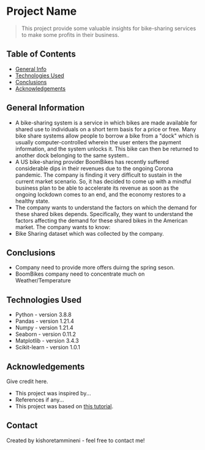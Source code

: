 # Project Name
> This project provide some valuable insights for bike-sharing services to make some profits in their business.


## Table of Contents
* [General Info](#general-information)
* [Technologies Used](#technologies-used)
* [Conclusions](#conclusions)
* [Acknowledgements](#acknowledgements)

<!-- You can include any other section that is pertinent to your problem -->

## General Information
- A bike-sharing system is a service in which bikes are made available for shared use to individuals on a short term basis for a price or free. Many bike share systems allow people to borrow a bike from a "dock" which is usually computer-controlled wherein the user enters the payment information, and the system unlocks it. This bike can then be returned to another dock belonging to the same system..
- A US bike-sharing provider BoomBikes has recently suffered considerable dips in their revenues due to the ongoing Corona pandemic. The company is finding it very difficult to sustain in the current market scenario. So, it has decided to come up with a mindful business plan to be able to accelerate its revenue as soon as the ongoing lockdown comes to an end, and the economy restores to a healthy state.
- The company wants to understand the factors on which the demand for these shared bikes depends. Specifically, they want to understand the factors affecting the demand for these shared bikes in the American market. The company wants to know:
- Bike Sharing dataset which was collected by the company.

<!-- You don't have to answer all the questions - just the ones relevant to your project. -->

## Conclusions

- Company need to provide more offers duirng the spring seson.
- BoomBikes company need to concentrate much on Weather/Temperature


<!-- You don't have to answer all the questions - just the ones relevant to your project. -->


## Technologies Used
- Python - version 3.8.8
- Pandas - version 1.21.4
- Numpy - version 1.21.4
- Seaborn - version 0.11.2
- Matplotlib - version 3.4.3
- Scikit-learn - version 1.0.1

<!-- As the libraries versions keep on changing, it is recommended to mention the version of library used in this project -->

## Acknowledgements
Give credit here.
- This project was inspired by...
- References if any...
- This project was based on [this tutorial](https://www.example.com).


## Contact
Created by kishoretammineni - feel free to contact me!


<!-- Optional -->
<!-- ## License -->
<!-- This project is open source and available under the [... License](). -->

<!-- You don't have to include all sections - just the one's relevant to your project -->